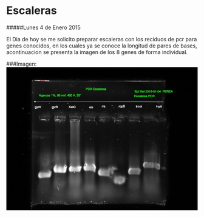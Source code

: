 # Escaleras

#####Lunes 4 de Enero 2015

El Dia de hoy se me solicito preparar escaleras con los reciduos de pcr para genes conocidos, en los cuales ya se conoce la longitud de pares de bases, acontinuacion se presenta la imagen de los 8 genes de forma individual.


###Imagen: 
![alt text](https://github.com/RicardoPJ/bita-cora/blob/master/Ensayo_PCR/PCR_imagenes/Escaleras01.jpg)

